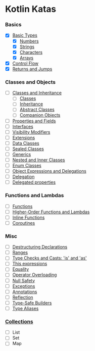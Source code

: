 # Kotlin Katas

### Basics 
- [x] [Basic Types](https://kotlinlang.org/docs/reference/basic-types.html)
    - [x] [Numbers](https://kotlinlang.org/docs/reference/basic-types.html#numbers)
    - [x] [Strings](https://kotlinlang.org/docs/reference/basic-types.html#strings)
    - [x] [Characters](https://kotlinlang.org/docs/reference/basic-types.html#characters)
    - [x] [Arrays](https://kotlinlang.org/docs/reference/basic-types.html#arrays)
- [x] [Control Flow](https://kotlinlang.org/docs/reference/control-flow.html)
- [x] [Returns and Jumps](https://kotlinlang.org/docs/reference/returns.html)

### Classes and Objects
- [ ] [Classes and Inheritance](https://kotlinlang.org/docs/reference/classes.html#classes-and-inheritance)
    - [ ] [Classes](https://kotlinlang.org/docs/reference/classes.html#classes)
    - [ ] [Inheritance](https://kotlinlang.org/docs/reference/classes.html#inheritance)
    - [ ] [Abstract Classes](https://kotlinlang.org/docs/reference/classes.html#abstract-classes)
    - [ ] [Companion Objects](https://kotlinlang.org/docs/reference/classes.html#companion-objects)
- [ ] [Properties and Fields](https://kotlinlang.org/docs/reference/properties.html)
- [ ] [Interfaces](https://kotlinlang.org/docs/reference/interfaces.html)
- [ ] [Visibility Modifiers](https://kotlinlang.org/docs/reference/visibility-modifiers.html)
- [ ] [Extensions](https://kotlinlang.org/docs/reference/extensions.html)
- [ ] [Data Classes](https://kotlinlang.org/docs/reference/data-classes.html)
- [ ] [Sealed Classes](https://kotlinlang.org/docs/reference/sealed-classes.html)
- [ ] [Generics](https://kotlinlang.org/docs/reference/generics.html)
- [ ] [Nested and Inner Classes](https://kotlinlang.org/docs/reference/nested-classes.html)
- [ ] [Enum Classes](https://kotlinlang.org/docs/reference/enum-classes.html)
- [ ] [Object Expressions and Delegations](https://kotlinlang.org/docs/reference/object-declarations.html)
- [ ] [Delegation](https://kotlinlang.org/docs/reference/delegation.html)
- [ ] [Delegated properties](https://kotlinlang.org/docs/reference/delegated-properties.html)

### Functions and Lambdas
- [ ] [Functions](https://kotlinlang.org/docs/reference/functions.html)
- [ ] [Higher-Order Functions and Lambdas](https://kotlinlang.org/docs/reference/lambdas.html)
- [ ] [Inline Functions](https://kotlinlang.org/docs/reference/inline-functions.html)
- [ ] [Coroutines](https://kotlinlang.org/docs/reference/coroutines.html)

### Misc
- [ ] [Destructuring Declarations](https://kotlinlang.org/docs/reference/multi-declarations.html)
- [ ] [Ranges](https://kotlinlang.org/docs/reference/ranges.html)
- [ ] [Type Checks and Casts: 'is' and 'as'](https://kotlinlang.org/docs/reference/typecasts.html)
- [ ] [This expressions](https://kotlinlang.org/docs/reference/this-expressions.html)
- [ ] [Equality](https://kotlinlang.org/docs/reference/equality.html)
- [ ] [Operator Overloading](https://kotlinlang.org/docs/reference/operator-overloading.html)
- [ ] [Null Safety](https://kotlinlang.org/docs/reference/null-safety.html)
- [ ] [Exceptions](https://kotlinlang.org/docs/reference/exceptions.html)
- [ ] [Annotations](https://kotlinlang.org/docs/reference/annotations.html)
- [ ] [Reflection](https://kotlinlang.org/docs/reference/reflection.html)
- [ ] [Type-Safe Builders](https://kotlinlang.org/docs/reference/type-safe-builders.html)
- [ ] [Type Aliases](https://kotlinlang.org/docs/reference/type-aliases.html)

### [Collections](https://kotlinlang.org/docs/reference/collections.html)
- [ ] List
- [ ] Set
- [ ] Map